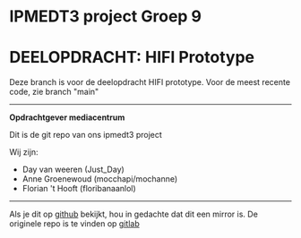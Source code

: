 # IPMEDT3 project Groep 9
# DEELOPDRACHT: HIFI Prototype

Deze branch is voor de deelopdracht HIFI prototype.
Voor de meest recente code, zie branch "main"

----------------------
**Opdrachtgever mediacentrum**

Dit is de git repo van ons ipmedt3 project

Wij zijn:
- Day van weeren (Just_Day)
- Anne Groenewoud (mocchapi/mochanne)
- Florian 't Hooft (floribanaanlol)


-------
Als je dit op [github](https://github.com/mochanne/ipmedt3-groep9-mediatheek) bekijkt, hou in gedachte dat dit een mirror is. De originele repo is te vinden op [gitlab](https://gitlab.com/mocchapi/mediatheek-in-real-life)
